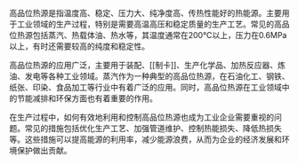 高品位热源是指温度高、稳定、压力大、纯净度高、传热性能好的热能源。主要用于工业领域的生产过程，特别是需要高温高压和稳定质量的生产工艺。常见的高品位热源包括蒸汽、热载体油、热水等，其温度通常在200℃以上，压力在0.6MPa 以上，有时还需要较高的纯度和稳定性。

高品位热源的应用广泛，主要用于装配、[[制卡]]、生产化学品、加热反应器、炼油、发电等各种工业领域。蒸汽作为一种典型的高品位热源，在石油化工、钢铁、纸张、印染、食品加工等行业中有着广泛的应用。同时，高品位热源在工业领域中的节能减排和环保方面也有着重要的作用。

在生产过程中，如何有效地利用和控制高品位热源也成为工业企业需要重视的问题。常见的措施包括优化生产工艺、加强管道维护、控制热能损失、降低热损失等。这些措施可以提高能源的利用率，减少能源浪费，从而为企业的经济发展和环境保护做出贡献。